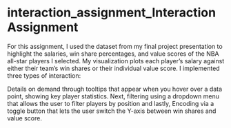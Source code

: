 # interaction_assignment_Interaction Assignment
For this assignment, I used the dataset from my final project presentation to highlight the salaries, win share percentages, and value scores of the NBA all-star players I selected. My visualization plots each player’s salary against either their team’s win shares or their individual value score.
I implemented three types of interaction:

Details on demand through tooltips that appear when you hover over a data point, showing key player statistics.
Next, filtering using a dropdown menu that allows the user to filter players by position and lastly, Encoding via a toggle button that lets the user switch the Y-axis between win shares and value score.
